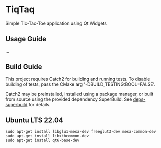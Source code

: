# TiqTaq

Simple Tic-Tac-Toe application using Qt Widgets

## Usage Guide

...

## Build Guide

This project requires Catch2 for building and running tests. To disable building of tests, pass the CMake arg '-DBUILD_TESTING:BOOL=FALSE'.

Catch2 may be preinstalled, installed using a package manager, or built from source using the provided dependency SuperBuild. See [deps-superbuild](deps-superbuild/README.md) for details.

## Ubuntu LTS 22.04

```
sudo apt-get install libglu1-mesa-dev freeglut3-dev mesa-common-dev
sudo apt-get install libxkbcommon-dev
sudo apt-get install qt6-base-dev
```
